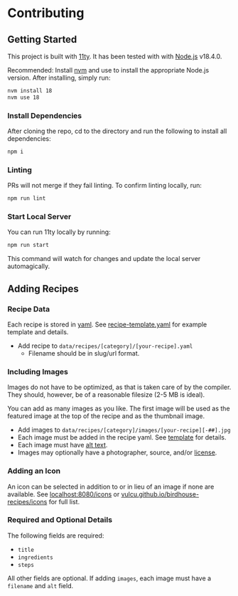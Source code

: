 # Contributing

## Getting Started

This project is built with [11ty](https://www.11ty.dev/).
It has been tested with with [Node.js](https://nodejs.org) v18.4.0.

Recommended: Install [nvm](https://github.com/nvm-sh/nvm#installing-and-updating)
and use to install the appropriate Node.js version.
After installing, simply run:

```sh
nvm install 18
nvm use 18
```

### Install Dependencies

After cloning the repo, cd to the directory and run the following to
install all dependencies:

```sh
npm i
```

### Linting

PRs will not merge if they fail linting.
To confirm linting locally, run:

```sh
npm run lint
```

### Start Local Server

You can run 11ty locally by running:

```sh
npm run start
```

This command will watch for changes and update the local
server automagically.

## Adding Recipes

### Recipe Data

Each recipe is stored in [yaml](https://yaml.org/).
See [recipe-template.yaml](recipe-template.yaml) for example template and details.

- Add recipe to `data/recipes/[category]/[your-recipe].yaml`
    - Filename should be in slug/url format.

### Including Images

Images do not have to be optimized, as that is taken care of by the compiler.
They should, however, be of a reasonable filesize (2-5 MB is ideal).

You can add as many images as you like. The first image will be used as
the featured image at the top of the recipe and as the thumbnail image.

- Add images to `data/recipes/[category]/images/[your-recipe][-##].jpg`
- Each image must be added in the recipe yaml.
  See [template](recipe-template.yaml) for details.
- Each image must have [alt text](https://www.w3.org/WAI/tutorials/images/informative/#example-2-images-used-to-supplement-other-information).
- Images may optionally have a photographer, source, and/or [license](https://spdx.org/licenses/).

### Adding an Icon

An icon can be selected in addition to or in lieu of an image if none are available.
See [localhost:8080/icons](http://localhost:8080/icons/) or
[vulcu.github.io/birdhouse-recipes/icons](https://vulcu.github.io/birdhouse-recipes/icons/)
for full list.

### Required and Optional Details

The following fields are required:

- `title`
- `ingredients`
- `steps`

All other fields are optional.
If adding `images`, each image must have a `filename` and `alt` field.

